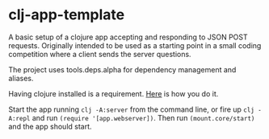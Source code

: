 # clj-app-template

A basic setup of a clojure app accepting and responding to JSON POST requests. Originally intended to be used as a starting
point in a small coding competition where a client sends the server questions. 

The project uses tools.deps.alpha for dependency management and aliases. 

Having clojure installed is a requirement. [Here](https://clojure.org/guides/getting_started) is how you do it. 

Start the app running `clj -A:server` from the command line, or fire up `clj -A:repl` and run `(require '[app.webserver])`. 
Then run `(mount.core/start)` and the app should start.
